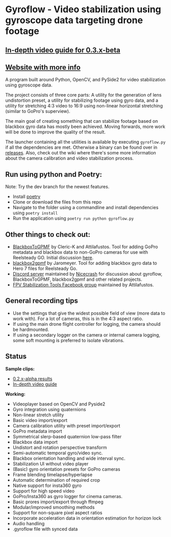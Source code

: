 # Gyroflow - Video stabilization using gyroscope data targeting drone footage

## [In-depth video guide for 0.3.x-beta](https://youtu.be/f4YD5pGmnxM)

## [Website with more info](http://gyroflow.xyz/)

A program built around Python, OpenCV, and PySide2 for video stabilization using gyroscope data.

The project consists of three core parts: A utility for the generation of lens undistortion preset, a utility for stabilizing footage using gyro data, and a utility for stretching 4:3 video to 16:9 using non-linear horizontal stretching (similar to GoPro's superview).

The main goal of creating something that can stabilize footage based on blackbox gyro data has mostly been achieved. Moving forwards, more work will be done to improve the quality of the result.

The launcher containing all the utilities is available by executing `gyroflow.py` if all the dependencies are met. Otherwise a binary can be found over in [releases](https://github.com/ElvinC/gyroflow/releases). Also, check out the wiki where there's some more information about the camera calibration and video stabilization process.

## Run using python and Poetry:
Note: Try the dev branch for the newest features.

* Install [poetry](https://python-poetry.org/docs/#installation)
* Clone or download the files from this repo
* Navigate to the folder using a commandline and install dependencies using `poetry install`
* Run the application using `poetry run python gyroflow.py`

## Other things to check out:
* [BlackboxToGPMF](https://github.com/Cleric-K/BlackboxToGPMF/tree/gui) by Cleric-K and Attilafustos. Tool for adding GoPro metadata and blackbox data to non-GoPro cameras for use with Reelsteady GO. Initial discussion [here](https://github.com/ElvinC/gyroflow/issues/1).
* [blackbox2gpmf](https://github.com/jaromeyer/blackbox2gpmf) by Jaromeyer. Tool for adding blackbox gyro data to Hero 7 files for Reelsteady Go.
* [Discord server](https://discord.gg/Rs4GBPm) maintained by [Nicecrash](https://www.youtube.com/channel/UCl3M972T7GbxnEucYHzZ05g) for discussion about gyroflow, BlackboxToGPMF, blackbox2gpmf and other related projects.
* [FPV Stabilization Tools Facebook group](https://www.facebook.com/groups/fpvtools) maintained by Attilafustos.


## General recording tips
* Use the settings that give the widest possible field of view (more data to work with). For a lot of cameras, this is in the 4:3 aspect ratio.
* If using the main drone flight controller for logging, the camera should be hardmounted.
* If using a secondary logger on the camera or internal camera logging, some soft mounting is preferred to isolate vibrations.


## Status

**Sample clips:**
* [0.2.x-alpha results](https://youtu.be/xkVtbYQnH04)
* [In-depth video guide](https://youtu.be/f4YD5pGmnxM)


**Working:**
* Videoplayer based on OpenCV and Pyside2
* Gyro integration using quaternions
* Non-linear stretch utility
* Basic video import/export
* Camera calibration utility with preset import/export
* GoPro metadata import
* Symmetrical slerp-based quaternion low-pass filter
* Blackbox data import
* Undistort and rotation perspective transform
* Semi-automatic temporal gyro/video sync.
* Blackbox orientation handling and wide interval sync.
* Stabilization UI without video player
* (Basic) gyro orientation presets for GoPro cameras
* Frame blending timelapse/hyperlapse
* Automatic determination of required crop
* Native support for insta360 gyro
* Support for high speed video
* GoPro/Insta360 as gyro logger for cinema cameras.
* Basic prores import/export through ffmpeg
* Modular/improved smoothing methods
* Support for non-square pixel aspect ratios
* Incorporate acceleration data in orientation estimation for horizon lock
* Audio handling
* .gyroflow file with synced data